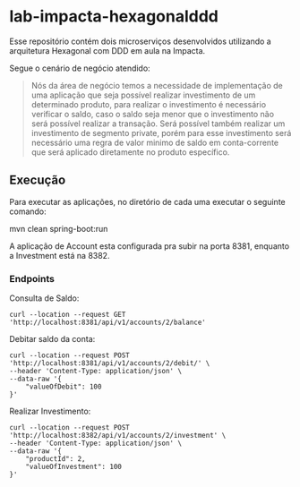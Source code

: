 # lab-impacta-hexagonalddd

Esse repositório contém dois microserviços desenvolvidos utilizando a arquitetura Hexagonal com DDD em aula na Impacta. 

Segue o cenário de negócio atendido:

> Nós da área de negócio temos a necessidade de implementação de uma aplicação que seja possível realizar
> investimento de um determinado produto, para realizar o investimento é necessário verificar o saldo, caso o
> saldo seja menor que o investimento não será possível realizar a transação. Será possível também realizar um
> investimento de segmento private, porém para esse investimento será necessário uma regra de valor
> minimo de saldo em conta-corrente que será aplicado diretamente no produto específico.


## Execução

Para executar as aplicações, no diretório de cada uma executar o seguinte comando:

mvn clean spring-boot:run

A aplicação de Account esta configurada pra subir na porta 8381, enquanto a Investment está na 8382. 


### Endpoints

Consulta de Saldo: 

```
curl --location --request GET 'http://localhost:8381/api/v1/accounts/2/balance'
```

Debitar saldo da conta:

```
curl --location --request POST 'http://localhost:8381/api/v1/accounts/2/debit/' \
--header 'Content-Type: application/json' \
--data-raw '{
    "valueOfDebit": 100
}'
```

Realizar Investimento:

```
curl --location --request POST 'http://localhost:8382/api/v1/accounts/2/investment' \
--header 'Content-Type: application/json' \
--data-raw '{
    "productId": 2,
    "valueOfInvestment": 100
}'
```


